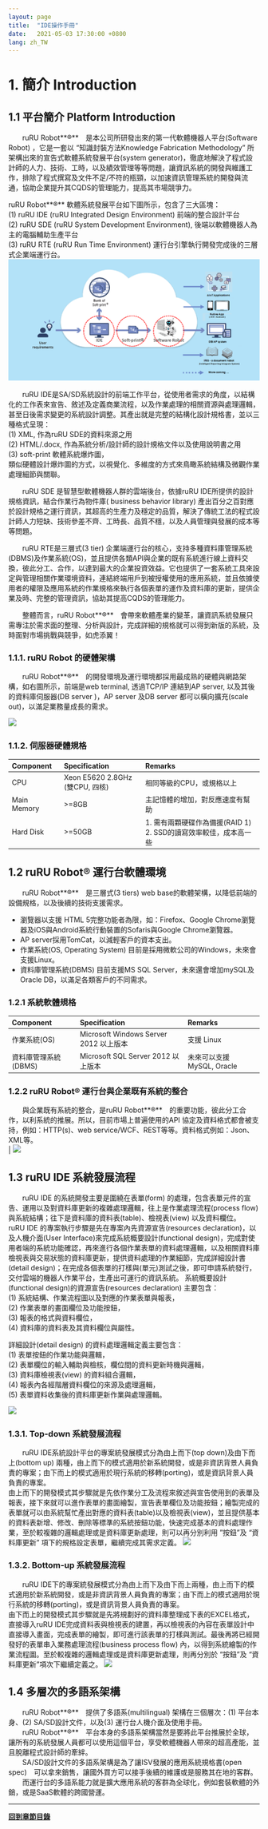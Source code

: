 ```yaml
---
layout: page
title:  "IDE操作手冊"
date:   2021-05-03 17:30:00 +0800
lang: zh_TW
---
```


# **1. 簡介 Introduction**
## **1.1 平台簡介 Platform Introduction**  
　　ruRU Robot**®**　是本公司所研發出來的第一代軟體機器人平台(Software Robot) ，它是一套以 “知識封裝方法Knowledge Fabrication Methodology” 所架構出來的宣告式軟體系統發展平台(system generator)，徹底地解決了程式設計師的人力、技術、工時，以及績效管理等等問題，讓資訊系統的開發與維護工作，排除了程式撰寫及文件不足/不符的瓶頸，以加速資訊管理系統的開發與流通，協助企業提升其CQDS的管理能力，提高其市場競爭力。

ruRU Robot**®** 軟體系統發展平台如下圖所示，包含了三大區塊：<br>
(1) ruRU IDE (ruRU Integrated Design Environment) 前端的整合設計平台<br>
(2) ruRU SDE (ruRU System Development Environment), 後端以軟體機器人為主的電腦輔助生產平台<br>
(3) ruRU RTE (ruRU Run Time Environment) 運行台引擎執行開發完成後的三層式企業端運行台。
<br>
![](images/01.1-1.png)

　　ruRU IDE是SA/SD系統設計的前端工作平台，從使用者需求的角度，以結構化的工作表來宣告、敘述及定義商業流程，以及作業處理的相關資源與處理邏輯，甚至日後需求變更的系統設計調整。其產出就是完整的結構化設計規格書，並以三種格式呈現：<br>
(1) XML, 作為ruRU SDE的資料來源之用 <br>
(2) HTML/.docx, 作為系統分析/設計師的設計規格文件以及使用說明書之用 <br>
(3) soft-print 軟體系統爆炸圖，<br>
類似硬體設計爆炸圖的方式，以視覺化、多維度的方式來鳥瞰系統結構及微觀作業處理細節與關聯。

　　ruRU SDE 是智慧型軟體機器人群的雲端後台，依據ruRU IDE所提供的設計規格資訊，結合作業行為物件庫( business behavior library) 產出百分之百對應於設計規格之運行資訊，其超高的生產力及穩定的品質，解決了傳統工法的程式設計師人力短缺、技術參差不齊、工時長、品質不穩，以及人員管理與發展的成本等等問題。

　　ruRU RTE是三層式(3 tier) 企業端運行台的核心，支持多種資料庫管理系統(DBMS)及作業系統(OS)，並且提供各類API與企業的既有系統進行線上資料交換，彼此分工、合作，以達到最大的企業投資效益。它也提供了一套系統工具來設定與管理相關作業環境資料，連結終端用戶到被授權使用的應用系統，並且依據使用者的權限及應用系統的作業規格來執行各個表單的運作及資料庫的更新，提供企業及時、完整的管理資訊，協助其提高CQDS的管理能力。

　　整體而言，ruRU Robot**®**　會帶來軟體產業的變革，讓資訊系統發展只需專注於需求面的整理、分析與設計，完成詳細的規格就可以得到新版的系統，及時面對市場挑戰與競爭，如虎添翼！

### 1.1.1. **ruRU Robot 的硬體架構**
　　ruRU Robot**®**　的開發環境及運行環境都採用最成熟的硬體與網路架構，如右圖所示，前端是web terminal, 透過TCP/IP 連結到AP server, 以及其後的資料庫伺服器(DB server )，AP server 及DB server 都可以橫向擴充(scale out)，以滿足業務量成長的需求。

![](images/01.1.1-1.png)

### 1.1.2. **伺服器硬體規格**

|**Component**|**Specification**|**Remarks**|
| :- | :- | :- |
|CPU|Xeon E5620 2.8GHz　<br>(雙CPU, 四核)|相同等級的CPU，或規格以上|
|Main Memory|>=8GB|主記憶體的增加，對反應速度有幫助|
|Hard Disk|>=50GB|1. 需有兩顆硬碟作為備援(RAID 1)<br>2. SSD的讀寫效率較佳，成本高一些<br>|


## **1.2 ruRU Robot® 運行台軟體環境**
　　ruRU Robot**®**　是三層式(3 tiers) web base的軟體架構，以降低前端的設備規格，以及後續的技術支援需求。
* 瀏覽器以支援 HTML 5完整功能者為限，如：Firefox、Google Chrome瀏覽器及iOS與Android系統行動裝置的Sofaris與Google Chrome瀏覽器。
* AP server採用TomCat，以減輕客戶的資本支出。
* 作業系統(OS, Operating System) 目前是採用微軟公司的Windows，未來會支援Linux。
* 資料庫管理系統(DBMS) 目前支援MS SQL Server，未來還會增加mySQL及Oracle DB，以滿足各類客戶的不同需求。


### 1.2.1 **系統軟體規格**

|**Component**|**Specification**|**Remarks**|
| :- | :- | :- |
|作業系統(OS)|Microsoft Windows Server 2012 以上版本|支援 Linux|
|資料庫管理系統(DBMS)|Microsoft SQL Server 2012 以上版本|未來可以支援 MySQL, Oracle|


### 1.2.2 **ruRU Robot® 運行台與企業既有系統的整合**
　　與企業既有系統的整合，是ruRU Robot**®**　的重要功能，彼此分工合作，以利系統的推展。所以，目前市場上普遍使用的API 協定及資料格式都會被支持，例如：HTTP(s)、web service/WCF、REST等等。資料格式例如：Json、XML等。<br>|
![](images/01.2.2-1.png)


## 1.3 **ruRU IDE 系統發展流程**
　　ruRU IDE 的系統開發主要是圍繞在表單(form) 的處理，包含表單元件的宣告、運用以及對資料庫更新的複雜處理邏輯，往上是作業處理流程(process flow) 與系統結構；往下是資料庫的資料表(table)、檢視表(view) 以及資料欄位。<br>ruRU IDE 的專案執行步驟是先在專案內先資源宣告(resources declaration)，以及人機介面(User Interface)來完成系統概要設計(functional design)，完成對使用者端的系統功能確認，再來進行各個作業表單的資料處理邏輯，以及相關資料庫檢視表與交易狀態的資料庫更新，提供資料處理的作業細節，完成詳細設計書(detail design)；在完成各個表單的打樣與(單元)測試之後，即可申請系統發行，交付雲端的機器人作業平台，生產出可運行的資訊系統。
系統概要設計(functional design)的資源宣告(resources declaration) 主要包含：<br>
(1) 系統結構、作業流程圖以及對應的作業表單與報表，<br>
(2) 作業表單的畫面欄位及功能按鈕，<br>
(3) 報表的格式與資料欄位，<br>
(4) 資料庫的資料表及其資料欄位與屬性。<br>

詳細設計(detail design) 的資料處理邏輯定義主要包含：<br>
(1) 表單按鈕的作業功能與邏輯，<br>
(2) 表單欄位的輸入輔助與檢核，欄位間的資料更新時機與邏輯，<br>
(3) 資料庫檢視表(view) 的資料組合邏輯，<br>
(4) 報表內各經階層資料欄位的來源及處理邏輯，<br>
(5) 表單資料收集後的資料庫更新作業與處理邏輯。<br>

![](images/01.3-1.png)

### 1.3.1. **Top-down 系統發展流程**
　　ruRU IDE系統設計平台的專案統發展模式分為由上而下(top down)及由下而上(bottom up) 兩種，由上而下的模式適用於新系統開發，或是非資訊背景人員負責的專案；由下而上的模式適用於現行系統的移轉(porting)，或是資訊背景人員負責的專案。<br>由上而下的開發模式其步驟就是先依作業分工及流程來敘述與宣告使用到的表單及報表，接下來就可以進作表單的畫面繪製，宣告表單欄位及功能按鈕；繪製完成的表單就可以由系統幫忙產出對應的資料表(table)以及檢視表(view)，並且提供基本的資料表新增、修改、刪除等標準的系統按鈕功能，快速完成基本的資料處理作業，至於較複雜的邏輯處理或是資料庫更新處理，則可以再分別利用 ”按鈕”及 “資料庫更新” 項下的規格設定表單，繼續完成其需求定義。
![](images/01.3.1-1.png)

### 1.3.2. **Bottom-up 系統發展流程**
　　ruRU IDE下的專案統發展模式分為由上而下及由下而上兩種，由上而下的模式適用於新系統開發，或是非資訊背景人員負責的專案；由下而上的模式適用於現行系統的移轉(porting)，或是資訊背景人員負責的專案。<br>由下而上的開發模式其步驟就是先將規劃好的資料庫整理成下表的EXCEL格式，直接導入ruRU IDE完成資料表與檢視表的建置，再以檢視表的內容在表單設計中直接導入畫面，完成表單的繪製，即可進行該表單的打樣與測試。最後再將已經開發好的表單串入業務處理流程(business process flow) 內，以得到系統繪製的作業流程圖。至於較複雜的邏輯處理或是資料庫更新處理，則再分別於 “按鈕”及 “資料庫更新”項次下繼續定義之。
![](images/01.3.1-2.png)

## **1.4 多層次的多語系架構**
　　ruRU Robot**®**　提供了多語系(multilingual) 架構在三個層次：(1) 平台本身、(2) SA/SD設計文件，以及(3) 運行台人機介面及使用手冊。<br>
　　ruRU Robot**®**　平台本身的多語系架構當然是要將此平台推展於全球，讓所有的系統發展人員都可以使用這個平台，享受軟體機器人帶來的超高產能，並且脫離程式設計師的牽絆。<br>
　　SA/SD設計文件的多語系架構是為了讓ISV發展的應用系統規格書(open spec)　可以拿來銷售，讓國外買方可以接手後續的維護或是服務其在地的客群。<br>
　　而運行台的多語系能力就是擴大應用系統的客群為全球化，例如套裝軟體的外銷，或是SaaS軟體的跨國營運。

---
[**回到章節目錄**](index.html#MainMenu)